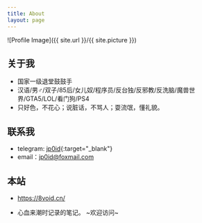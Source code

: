 ```yaml
---
title: About
layout: page
---
```

![Profile Image]({{ site.url }}/{{ site.picture }})

## 关于我
<!--<iframe src="https://githubbadge.appspot.com/jv0id?s=1" style="border: 0;height: 142px;width: 200px;overflow: hidden;" frameBorder="0"></iframe>-->
- 国家一级退堂鼓鼓手
- 汉语/男♂/双子/85后/女儿奴/程序员/反台独/反邪教/反洗脑/魔兽世界/GTA5/LOL/看门狗/PS4
- 只好色，不花心；说脏话，不骂人；耍流氓，懂礼貌。 

## 联系我

* telegram: [jp0id](https://t.me/jp0id){:target="_blank"}
* email：<jp0id@foxmail.com>

## 本站
* <https://8void.cn/>

* 心血来潮时记录的笔记。 ~欢迎访问~

